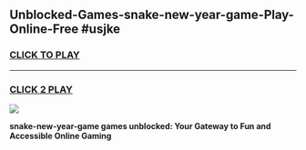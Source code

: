 
## Unblocked-Games-snake-new-year-game-Play-Online-Free #usjke
<h3>
<a href="https://us.freeplayer.one?title=snake-new-year-game&ref=10M">CLICK TO PLAY</a></h3>
<hr>

<h3>
<a href="https://us.freeplayer.one?title=snake-new-year-game&ref=10M">CLICK 2 PLAY</a>
  
</h3>

<a href="https://us.freeplayer.one?title=snake-new-year-game&ref=10M"><img src="https://clearcache.store/games.png"></a>


**snake-new-year-game games unblocked: Your Gateway to Fun and Accessible Online Gaming**
